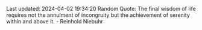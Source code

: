 Last updated: 2024-04-02 19:34:20
Random Quote: The final wisdom of life requires not the annulment of incongruity but the achievement of serenity within and above it. - Reinhold Niebuhr